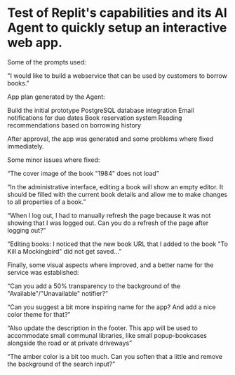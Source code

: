 # Test of Replit's capabilities and its AI Agent to quickly setup an interactive web app.

Some of the prompts used:

"I would like to build a webservice that can be used by customers to borrow books."

App plan generated by the Agent:

Build the initial prototype
PostgreSQL database integration
Email notifications for due dates
Book reservation system
Reading recommendations based on borrowing history

After approval, the app was generated and some problems where fixed immediately.

Some minor issues where fixed:

“The cover image of the book "1984" does not load”

“In the administrative interface, editing a book will show an empty editor. It should be filled with the current book details and allow me to make changes to all properties of a book.”

“When I log out, I had to manually refresh the page because it was not showing that I was logged out. Can you do a refresh of the page after logging out?”

“Editing books: I noticed that the new book URL that I added to the book "To Kill a Mockingbird" did not get saved...”


Finally, some visual aspects where improved, and a better name for the service was established:

“Can you add a 50% transparency to the background of the "Available"/"Unavailable" notifier?”

“Can you suggest a bit more inspiring name for the app? And add a nice color theme for that?”

“Also update the description in the footer. This app will be used to accommodate small communal libraries, like small popup-bookcases alongside the road or at private driveways”

“The amber color is a bit too much. Can you soften that a little and remove the background of the search input?”

